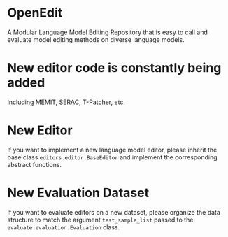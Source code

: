 # OpenEdit
A Modular Language Model Editing Repository that is easy to call and evaluate 
model editing methods on diverse language models.


# New editor code is constantly being added
Including MEMIT, SERAC, T-Patcher, etc.

# New Editor
If you want to implement a new language model editor, please inherit the base 
class `editors.editor.BaseEditor` and implement the corresponding abstract functions.


# New Evaluation Dataset
If you want to evaluate editors on a new dataset, please organize the data 
structure to match the argument `test_sample_list` passed to the 
`evaluate.evaluation.Evaluation` class.

